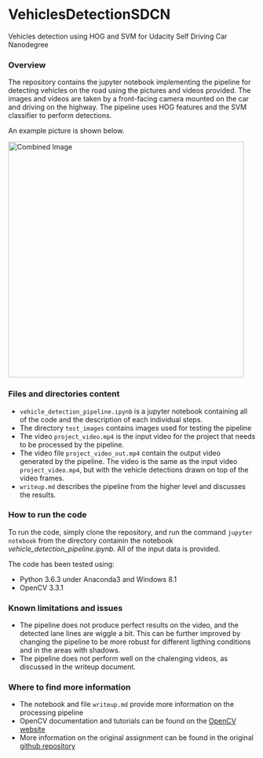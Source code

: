 # VehiclesDetectionSDCN
Vehicles detection using HOG and SVM for Udacity Self Driving Car Nanodegree

### Overview
The repository contains the jupyter notebook implementing the pipeline for detecting vehicles on the road using the pictures and videos provided. The images and videos are taken by a front-facing camera mounted on the car and driving on the highway. The pipeline uses HOG features and the SVM classifier to perform detections. 

An example picture is shown below. 

<img src="output_images/test_orig_detected.jpg" width="480" alt="Combined Image" />

### Files and directories content
- `vehicle_detection_pipeline.ipynb` is a jupyter notebook containing all of the code and the description of each individual steps.  
- The directory `test_images` contains images used for testing the pipeline 
- The video `project_video.mp4` is the input video for the project that needs to be processed by the pipeline. 
- The video file `project_video_out.mp4` contain the output video generated by the pipeline. The video is the same as the input video `project_video.mp4`, but with the vehicle detections drawn on top of the video frames. 
- `writeup.md` describes the pipeline from the higher level and discusses the results. 

### How to run the code
To run the code, simply clone the repository, and run the command `jupyter notebook` from the directory containin the notebook _vehicle_detection_pipeline.ipynb_. All of the input data is provided. 

The code has been tested using:
- Python 3.6.3 under Anaconda3 and Windows 8.1
- OpenCV 3.3.1

### Known limitations and issues

- The pipeline does not produce perfect results on the video, and the detected lane lines are wiggle a bit. This can be further improved by changing the pipeline to be more robust for different ligthing conditions and in the areas with shadows.
- The pipeline does not perform well on the chalenging videos, as discussed in the writeup document. 

### Where to find more information
- The notebook and file `writeup.md` provide more information on the processing pipeline
- OpenCV documentation and tutorials can be found on the [OpenCV website](https://opencv.org/)
- More information on the original assignment can be found in the original [github repository](https://github.com/udacity/CarND-Vehicle-Detection)
